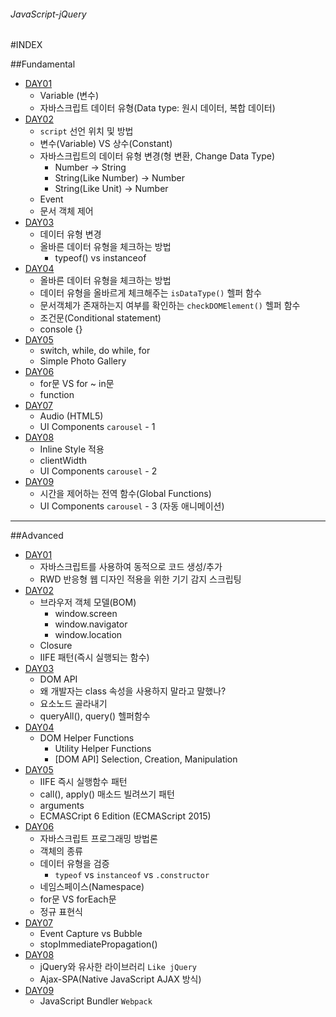 ###### JavaScript-jQuery

#INDEX

##Fundamental
- [DAY01](./A_Fundamental/DAY01/README.md) 
	- Variable (변수)
	- 자바스크립트 데이터 유형(Data type: 원시 데이터, 복합 데이터)
- [DAY02](./A_Fundamental/DAY02/README.md)
	- `script` 선언 위치 및 방법
	- 변수(Variable) VS 상수(Constant)
	- 자바스크립트의 데이터 유형 변경(형 변환, Change Data Type)
		- Number -> String
		- String(Like Number) -> Number
		- String(Like Unit) -> Number
	- Event
	- 문서 객체 제어
- [DAY03](./A_Fundamental/DAY03/README.md)
	- 데이터 유형 변경
	- 올바른 데이터 유형을 체크하는 방법
		- typeof() vs instanceof
- [DAY04](./A_Fundamental/DAY04/README.md)
	- 올바른 데이터 유형을 체크하는 방법
	- 데이터 유형을 올바르게 체크해주는 `isDataType()` 헬퍼 함수
	- 문서객체가 존재하는지 여부를 확인하는 `checkDOMElement()` 헬퍼 함수
	- 조건문(Conditional statement)
	- console {}
- [DAY05](./A_Fundamental/DAY05/README.md)
	- switch, while, do while, for
	- Simple Photo Gallery
- [DAY06](./A_Fundamental/DAY06/README.md)
	- for문 VS for ~ in문
	- function
- [DAY07](./A_Fundamental/DAY07/README.md)
	- Audio (HTML5) 
	- UI Components `carousel` - 1
- [DAY08](./A_Fundamental/DAY08/README.md)
	- Inline Style 적용
	- clientWidth
	- UI Components `carousel` - 2
- [DAY09](./A_Fundamental/DAY09/README.md)
	- 시간을 제어하는 전역 함수(Global Functions)
	- UI Components `carousel` - 3 (자동 애니메이션)
	
---

##Advanced
- [DAY01](./B_Advanced/DAY01/README.md) 
	- 자바스크립트를 사용하여 동적으로 코드 생성/추가
	- RWD 반응형 웹 디자인 적용을 위한 기기 감지 스크립팅
- [DAY02](./B_Advanced/DAY02/README.md)
	- 브라우저 객체 모델(BOM)
		- window.screen
		- window.navigator
		- window.location
	- Closure
	- IIFE 패턴(즉시 실행되는 함수)
- [DAY03](./B_Advanced/DAY03/README.md)
	- DOM API
	- 왜 개발자는 class 속성을 사용하지 말라고 말했나?
	- 요소노드 골라내기
	- queryAll(), query() 헬퍼함수
- [DAY04](./B_Advanced/DAY04/README.md)
	- DOM Helper Functions
		- Utility Helper Functions
		- [DOM API] Selection, Creation, Manipulation
- [DAY05](./B_Advanced/DAY05/README.md)
	- IIFE 즉시 실행함수 패턴
	- call(), apply() 매소드 빌려쓰기 패턴
	- arguments
	- ECMASCript 6 Edition (ECMAScript 2015)
- [DAY06](./B_Advanced/DAY06/README.md)
	- 자바스크립트 프로그래밍 방법론
	- 객체의 종류
	- 데이터 유형을 검증
		- `typeof` vs `instanceof` vs `.constructor`
	- 네임스페이스(Namespace)
	- for문 VS forEach문
	- 정규 표현식
- [DAY07](./B_Advanced/DAY07/README.md)
	- Event Capture vs Bubble
	- stopImmediatePropagation()
- [DAY08](./B_Advanced/DAY08/README.md)
	- jQuery와 유사한 라이브러리 `Like jQuery`
	- Ajax-SPA(Native JavaScript AJAX 방식)
- [DAY09](./B_Advanced/DAY09/README.md)
	- JavaScript Bundler `Webpack`